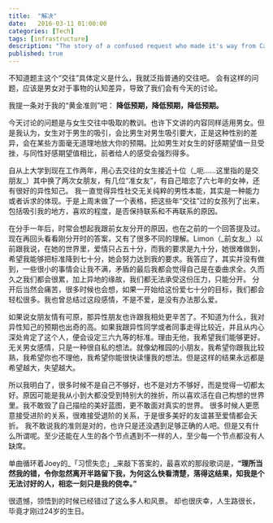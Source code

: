 ```yaml
---
title:  "解决"
date:   2016-03-11 01:00:00
categories: [Tech]
tags: [infrastructure]
description: "The story of a confused request who made it's way from California to Tokyo only to be sent right back to California."
published: true
---
```

不知道题主这个“交往”具体定义是什么，我就泛指普通的交往吧。
会有这样的问题，应该是男女对于事物的认知差异，导致了我们会有今天的讨论。

我提一条对于我的“黄金准则”吧：
**降低预期，降低预期，降低预期。**

今天讨论的问题是与女生交往中吸取的教训。也许下文讲的内容同样适用男女。但是我认为，女生对于男生的吸引，会比男生对男生吸引要大，正是这种性别的差异，会在某些方面毫无道理地放大你的预期。比如男生对女生的好感期望值一旦受挫，与同性好感期望值相比，前者给人的感受会强烈得多。

自从上大学到现在工作两年，用心去交往的女生接近十位（\_呃……这里指的是交朋友\_）其中换了两次女朋友，有几位“准女友”，有自己暗恋了六七年的女神，还有很好的异性知己。
我一直觉得异性社交无关纯粹的男性本能，其实是一种能力或者诉求的体现。于是上周末做了一个表格，把这些年“交往”过的女孩列了出来，包括吸引我的地方，喜欢的程度，是否保持联系和不再联系的原因。

在分手一年后，时常会想起我跟前女友分开的原因，也在之前的一个回答提及过。现在再回头看看刚分开时的答案，又有了很多不同的理解。Limon（\_前女友\_）以前跟我说，在她的世界里，爱情只占五十分，而我的要求是九十分，她很难做到，希望我能够把标准降到七十分，她会努力达到我的要求。我答应了，其实并没有做到，一些很小的事情会让我不满，矛盾的最后我都会觉得自己是在委曲求全。久而久之我们都会很累，加上异地的缘故，我们都无法承受这份压力，只能分开。
分开后当然会痛苦，很多时候也会想，如果一开始给这份爱七十分的目标，我们都会轻松很多。我也曾总结过这段感情，不是不爱，是没有办法那么爱。

如果说女朋友情有可原，那异性朋友也许跟我相处更辛苦了。不知道为什么，我对异性知己的预期也出奇的高。如果我跟异性同学或者同事走得比较近，并且从内心深处肯定了这个人，便会设定三六九等的标准。理由无他，我希望我们能够更好。无关男女感情，只是一种很自私的想法。就像幼稚园的小朋友，我希望你跟我比较熟，我希望你也不理他，我希望你能很快读懂我的想法。但是这样的结果永远都是希望越大，失望越大。

所以我明白了，很多时候不是自己不够好，也不是对方不够好，而是觉得一切都太好。原因可能是我从小到大都没受到特别大的挫折，所以喜欢活在自己构想的世界里。我不敢毁了自己描绘的美好蓝图，更不敢面对真实的世界。
很多时候人更愿意接受进阶的关系，很难接受退阶的关系，于是很多美好的友谊甚至爱情都会夭折。
我不敢说我的准则是对的，也许只是还没遇到足够正确的人吧。但是又有什么所谓呢。至少还能在人生的各个节点遇到不一样的人，至少每一个节点都没有人缺席。

单曲循环着Joey的\_「习惯失恋」\_来敲下答案的，最喜欢的那段歌词是，**“理所当然我的错，令你忽然离开半路留下我，为何这么快看清楚，落得这结果，知我是个无法讨好的人，相恋一刻只是我的侥幸。”**

很遗憾，领悟到的时候已经错过了这么多人和风景。
却也很庆幸，人生路很长，毕竟才刚过24岁的生日。
